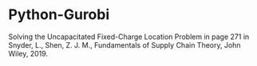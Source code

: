 # Python-Gurobi
Solving the Uncapacitated Fixed-Charge Location Problem in page 271 in Snyder, L., Shen, Z. J. M., Fundamentals of Supply Chain Theory, John Wiley, 2019.
